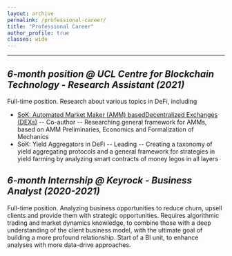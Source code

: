 ```yaml
---
layout: archive
permalink: /professional-career/
title: "Professional Career"
author_profile: true
classes: wide
---
```


****


## *6-month position @ UCL Centre for Blockchain Technology - Research Assistant (2021)*

Full-time position. Research about various topics in DeFi, including
- [SoK: Automated Market Maker (AMM) basedDecentralized Exchanges (DEXs)](https://arxiv.org/abs/2103.12732) -- Co-author -- Researching general framework for AMMs, based on AMM Preliminaries, Economics and Formalization of Mechanics
- SoK: Yield Aggregators in DeFi -- Leading -- Creating a taxonomy of yield aggregating protocols and a general framework for strategies in yield farming by analyzing smart contracts of money legos in all layers

## *6-month Internship @ Keyrock - Business Analyst (2020-2021)*

Full-time position. Analyzing business opportunities to reduce churn, upsell clients and provide them with strategic opportunities. Requires algorithmic trading and market dynamics knowledge, to combine those with a deep understanding of the client business model, with the ultimate goal of building a more profound relationship. Start of a BI unit, to enhance analyses with more data-drive approaches. 

